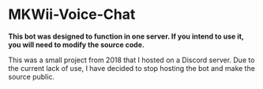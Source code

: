 # MKWii-Voice-Chat
**This bot was designed to function in one server. If you intend to use it, you will need to modify the source code.**

This was a small project from 2018 that I hosted on a Discord server. Due to the current lack of use, I have decided to stop hosting the bot and make the source public.
